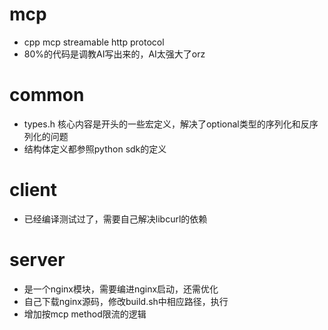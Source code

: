 # mcp
* cpp mcp streamable http protocol
* 80%的代码是调教AI写出来的，AI太强大了orz

# common
* types.h 核心内容是开头的一些宏定义，解决了optional类型的序列化和反序列化的问题
* 结构体定义都参照python sdk的定义

# client
* 已经编译测试过了，需要自己解决libcurl的依赖

# server
* 是一个nginx模块，需要编进nginx启动，还需优化
* 自己下载nginx源码，修改build.sh中相应路径，执行
* 增加按mcp method限流的逻辑
